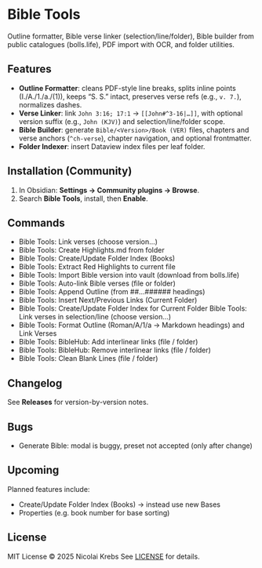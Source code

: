 # Bible Tools

Outline formatter, Bible verse linker (selection/line/folder), Bible builder from public catalogues (bolls.life), PDF import with OCR, and folder utilities.

## Features

- **Outline Formatter**: cleans PDF-style line breaks, splits inline points (I./A./1./a./(1)), keeps “S. S.” intact, preserves verse refs (e.g., `v. 7.`), normalizes dashes.
- **Verse Linker**: link `John 3:16; 17:1` → `[[John#^3-16|…]]`, with optional version suffix (e.g., `John (KJV)`) and selection/line/folder scope.
- **Bible Builder**: generate `Bible/<Version>/Book (VER)` files, chapters and verse anchors (`^ch-verse`), chapter navigation, and optional frontmatter.
- **Folder Indexer**: insert Dataview index files per leaf folder.

## Installation (Community)

1. In Obsidian: **Settings → Community plugins → Browse**.
2. Search **Bible Tools**, install, then **Enable**.

## Commands

- Bible Tools: Link verses (choose version...)
- Bible Tools: Create Highlights.md from folder
- Bible Tools: Create/Update Folder Index (Books)
- Bible Tools: Extract Red Highlights to current file
- Bible Tools: Import Bible version into vault (download from bolls.life)
- Bible Tools: Auto-link Bible verses (file or folder)
- Bible Tools: Append Outline (from ##...###### headings)
- Bible Tools: Insert Next/Previous Links (Current Folder)
- Bible Tools: Create/Update Folder Index for Current Folder Bible Tools: Link verses in selection/line (choose version...)
- Bible Tools: Format Outline (Roman/A/1/a → Markdown headings) and Link Verses
- Bible Tools: BibleHub: Add interlinear links (file / folder)
- Bible Tools: BibleHub: Remove interlinear links (file / folder)
- Bible Tools: Clean Blank Lines (file / folder)


## Changelog

See **Releases** for version-by-version notes.

## Bugs

- Generate Bible: modal is buggy, preset not accepted (only after change)

## Upcoming

Planned features include:

- Create/Update Folder Index (Books) -> instead use new Bases
- Properties (e.g. book number for base sorting)

## License

MIT License © 2025 Nicolai Krebs
See [LICENSE](./LICENSE) for details.
